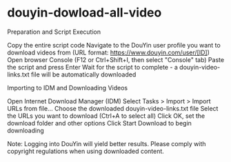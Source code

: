 # douyin-dowload-all-video
Preparation and Script Execution

Copy the entire script code
Navigate to the DouYin user profile you want to download videos from (URL format: https://www.douyin.com/user/[ID])
Open browser Console (F12 or Ctrl+Shift+I, then select "Console" tab)
Paste the script and press Enter
Wait for the script to complete - a douyin-video-links.txt file will be automatically downloaded

Importing to IDM and Downloading Videos

Open Internet Download Manager (IDM)
Select Tasks > Import > Import URLs from file...
Choose the downloaded douyin-video-links.txt file
Select the URLs you want to download (Ctrl+A to select all)
Click OK, set the download folder and other options
Click Start Download to begin downloading

Note: Logging into DouYin will yield better results. Please comply with copyright regulations when using downloaded content.

